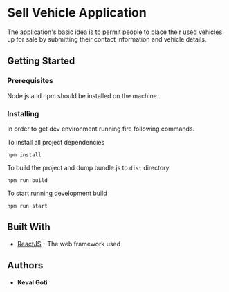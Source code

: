 # Sell Vehicle Application
The application's basic idea is to permit people to place their used vehicles up for sale by submitting their contact information and vehicle details. 

## Getting Started

### Prerequisites

Node.js and npm should be installed on the machine

### Installing

In order to get dev environment running fire following commands.

To install all project dependencies
```
npm install
```

To build the project and dump bundle.js to `dist` directory

```
npm run build
```

To start running development build
```
npm run start
```

## Built With

* [ReactJS](https://reactjs.org/docs/hello-world.html) - The web framework used 

## Authors

* **Keval Goti**